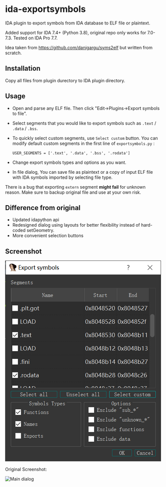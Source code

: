 # ida-exportsymbols

IDA plugin to export symbols from IDA database to ELF file or plaintext.

Added support for IDA 7.4+ (Python 3.8), original repo only works for 7.0-7.3. Tested on IDA Pro 7.7.

Idea taken from https://github.com/danigargu/syms2elf but written from scratch.

## Installation

Copy all files from plugin durectory to IDA plugin directory.

## Usage

- Open and parse any ELF file. Then click "Edit->Plugins->Export symbols to file".

- Select segments that you would like to export symbols such as `.text` / `.data` / `.bss`. 

- To quickly select custom segments, use `Select custom` button. You can modify default custom segments in the first line of `exportsymbols.py` :

    ```
    USER_SEGMENTS = ['.text', '.data', '.bss', '.rodata']
    ```

- Change export symbols types and options as you want. 

- In file dialog, You can save file as plaintext or a copy of input ELF file with IDA symbols imported by selecting file type.

There is a bug that exporting `extern` segment **might fail** for unknown reason. Make sure to 
backup original file and use at your own risk.


## Difference from original

- Updated idapython api
- Redesigned dialog using layouts for better flexibility instead of hard-coded setGeometry.
- More convenient selection buttons

## Screenshot

![picture 0](/img/fork_main.png)  

Original Screenshot:

![Main dialog](/img/main.png)
